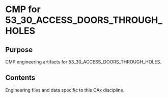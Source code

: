 # CMP for 53_30_ACCESS_DOORS_THROUGH_HOLES

## Purpose
CMP engineering artifacts for 53_30_ACCESS_DOORS_THROUGH_HOLES.

## Contents
Engineering files and data specific to this CAx discipline.

